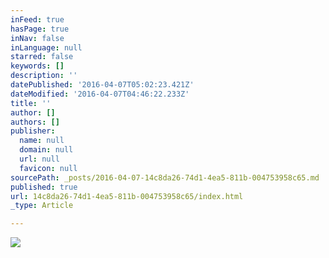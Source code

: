 ```yaml
---
inFeed: true
hasPage: true
inNav: false
inLanguage: null
starred: false
keywords: []
description: ''
datePublished: '2016-04-07T05:02:23.421Z'
dateModified: '2016-04-07T04:46:22.233Z'
title: ''
author: []
authors: []
publisher:
  name: null
  domain: null
  url: null
  favicon: null
sourcePath: _posts/2016-04-07-14c8da26-74d1-4ea5-811b-004753958c65.md
published: true
url: 14c8da26-74d1-4ea5-811b-004753958c65/index.html
_type: Article

---
```

![](https://the-grid-user-content.s3-us-west-2.amazonaws.com/6030d10d-ac7e-45a3-a133-f1ee6e522835.jpg)